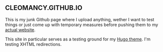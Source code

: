 ## CLEOMANCY.GITHUB.IO

This is my junk Github page where I upload anything, wether I want to test things or just come up with temporary measures before pushing them to my [actual website](https://cleomancy.com).

This site in particular serves as a testing ground for my [Hugo theme](https://github.com/Cleomancy/cleogo). I'm testing XHTML redirections.
